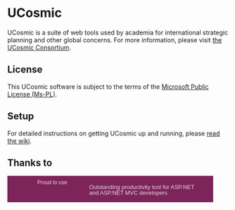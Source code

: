# UCosmic
UCosmic is a suite of web tools used by academia for international strategic planning and other global concerns. For more information, please visit [the UCosmic Consortium](http://www.ucosmic.org).

## License
This UCosmic software is subject to the terms of the [Microsoft Public License (Ms-PL)](http://www.opensource.org/licenses/MS-PL). 

## Setup
For detailed instructions on getting UCosmic up and running, please [read the wiki](https://github.com/ucosmic/ucosmic/wiki). 

## Thanks to
<div style="position: relative; background: #7d255b url(http://www.jetbrains.com/resharper/features/rs/rs1/rs468x60_violet.gif) no-repeat 10px 50%;
    border: solid 1px #7d255b; margin: 0; padding: 0; text-decoration: none; text-indent: 0;
    letter-spacing: -0.001em; width: 466px; height: 58px">
    <span style="margin: 7px 0 0 67px; padding: 0; float: left; font-size: 12px; cursor: pointer;
        background-image: none; border: 0; color: #e9d5e1; font-family: trebuchet ms,arial,sans-serif;
        font-weight: normal;">
        Proud to use
    </span>
    <a href="http://www.jetbrains.com/resharper/features/asp_net_editor.html"
            alt="Outstanding productivity tool for ASP.NET and ASP.NET MVC developers" title="Outstanding productivity tool for ASP.NET and ASP.NET MVC developers"
            style="position: absolute; left: 0; width: 281px; margin: 0; padding: 18px 0 14px 185px;
            line-height: 13px; font-size: 13px; cursor: pointer; background-image: none;
            border: none; display: block; color: #e9d5e1; font-family: trebuchet ms,arial,sans-serif;
            font-weight: normal; text-decoration: none;">Outstanding productivity tool for ASP.NET<br />
            and ASP.NET MVC developers
    </a>
</div>

